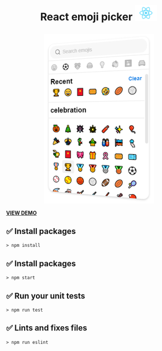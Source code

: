 <h1>
    <p align="center">
        React emoji picker <img  src="./react-logo.png" width="60px" />
    </p>
</h1>

<p align="center">
    <img src="../emoji-picker.PNG" />
</p>

**[VIEW DEMO](https://bit.dev/personal-dev/emoji-picker/react-emoji-picker)**

## :white_check_mark: Install packages
```console
> npm install
```

## :white_check_mark: Install packages
```console
> npm start
```


## :white_check_mark: Run your unit tests
```console
> npm run test
```

## :white_check_mark: Lints and fixes files
```console
> npm run eslint
```
